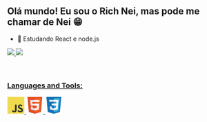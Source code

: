 ## Olá mundo! Eu sou o Rich Nei, mas pode me chamar de Nei  😁

- 🌱 Estudando React e node.js

<div display="inline_block">
  
  <a href="https://github.com/richnei">
  <img height="160em" src="https://github-readme-stats.vercel.app/api?username=richnei&show_icons=true&theme=dark&include_all_commits=true&count_private=true"/>
  <img height="160em" src="https://github-readme-stats.vercel.app/api/top-langs/?username=richnei&layout=compact&langs_count=7&theme=dark"/>
</div>
  <br>
  <br>
  
  <h3 id="languages_and_tools"> Languages and Tools: </h3>
<div>
  <img width="40em" src="https://github.com/devicons/devicon/blob/master/icons/javascript/javascript-original.svg"/>
  <img width="40em" src="https://github.com/devicons/devicon/blob/master/icons/html5/html5-original.svg"/>
  <img width="40em" src="https://github.com/devicons/devicon/blob/master/icons/css3/css3-original.svg"/>
</div>
